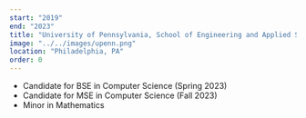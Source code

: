 ```yaml
---
start: "2019"
end: "2023"
title: "University of Pennsylvania, School of Engineering and Applied Sciences"
image: "../../images/upenn.png"
location: "Philadelphia, PA"
order: 0
---
```


- Candidate for BSE in Computer Science (Spring 2023)
- Candidate for MSE in Computer Science (Fall 2023)
- Minor in Mathematics
